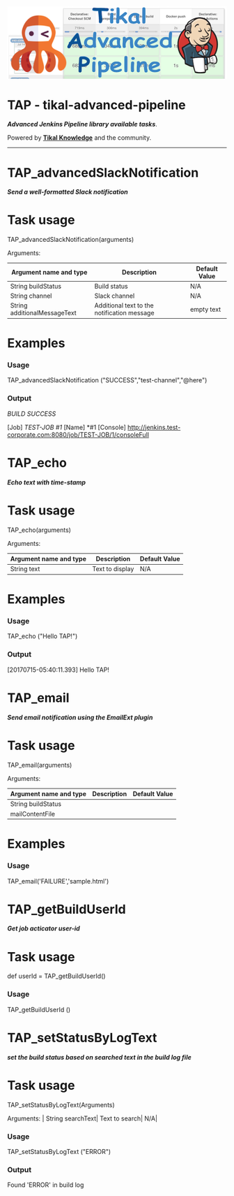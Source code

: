 ![Tikal-Advanced-Pipeline](../resources/images/TAP-small.png)
# TAP - tikal-advanced-pipeline
***Advanced Jenkins Pipeline library available tasks***.

Powered by **[Tikal Knowledge](http://www.tikalk.com)** and the community.
<hr/>

# TAP_advancedSlackNotification

***Send a well-formatted Slack notification***

# Task usage

TAP_advancedSlackNotification(arguments)

Arguments:

| Argument name and type | Description | Default Value |
| ------------- | ----------- | ------------- |
| String buildStatus| Build status| N/A|
| String channel| Slack channel| N/A|
| String additionalMessageText| Additional text to the notification message| empty text|

# Examples

### Usage
TAP_advancedSlackNotification ("SUCCESS","test-channel","@here")

### Output
*BUILD SUCCESS*

[Job] *TEST-JOB #1*
[Name] *#1
[Console] http://jenkins.test-corporate.com:8080/job/TEST-JOB/1/consoleFull

# TAP_echo

***Echo text with time-stamp***

# Task usage

TAP_echo(arguments)

Arguments:

| Argument name and type | Description | Default Value |
| ------------- | ----------- | ------------- |
| String text| Text to display| N/A|

# Examples

### Usage
TAP_echo ("Hello TAP!")

### Output
[20170715-05:40:11.393] Hello TAP!

# TAP_email

***Send email notification using the EmailExt plugin***

# Task usage

TAP_email(arguments)

Arguments:

| Argument name and type | Description | Default Value |
| ------------- | ----------- | ------------- |
| String buildStatus | | |
| mailContentFile | | |

# Examples

### Usage
TAP_email('FAILURE','sample.html')

# TAP_getBuildUserId

***Get job acticator user-id***

# Task usage

def userId = TAP_getBuildUserId()

### Usage
TAP_getBuildUserId ()

# TAP_setStatusByLogText

***set the build status based on searched text in the build log file***

# Task usage

TAP_setStatusByLogText(Arguments)

Arguments:
| String searchText| Text to search| N/A|

### Usage
TAP_setStatusByLogText ("ERROR")

### Output
Found 'ERROR' in build log

